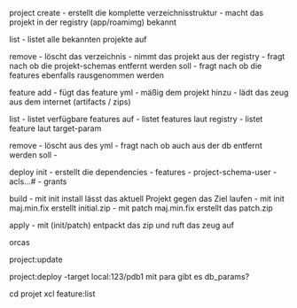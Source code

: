 project
  create
    - erstellt die komplette verzeichnisstruktur
    - macht das projekt in der registry (app/roamimg) bekannt
     
  list
    - listet alle bekannten projekte auf

  remove
    - löscht das verzeichnis
    - nimmt das projekt aus der registry
    - fragt nach ob die projekt-schemas entfernt werden soll
    - fragt nach ob die features ebenfalls rausgenommen werden


feature
  add
    - fügt das feature yml - mäßig dem projekt hinzu
    - lädt das zeug aus dem internet (artifacts / zips)

  list
    - listet verfügbare features auf
    - listet features laut registry 
    - listet feature laut target-param

  remove
    - löscht aus des yml
    - fragt nach ob auch aus der db entfernt werden soll
    - 

deploy
  init
    - erstellt die dependencies
      - features
      - project-schema-user
      - acls...#
      - grants

  build
    - mit init install lässt das aktuell Projekt gegen das Ziel laufen
    - mit init maj.min.fix erstellt initial.zip
    - mit patch maj.min.fix erstellt das patch.zip 

  apply 
    - mit (init/patch) entpackt das zip und ruft das zeug auf
    
  orcas




project:update

project:deploy -target local:123/pdb1 
  mit para
  gibt es db_params?
  


cd projet
xcl feature:list
